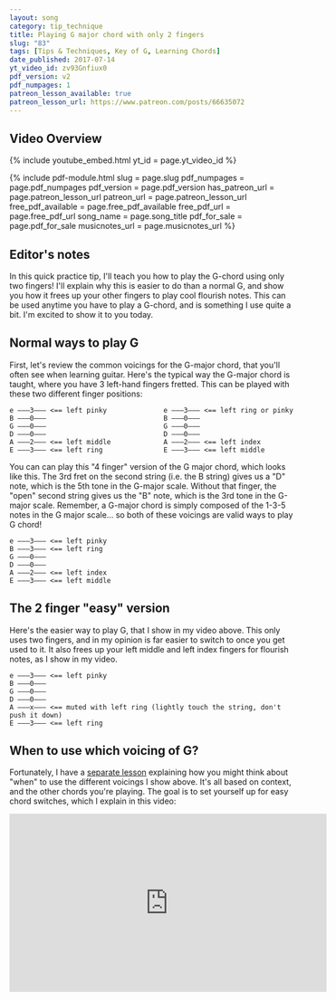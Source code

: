 ```yaml
---
layout: song
category: tip_technique
title: Playing G major chord with only 2 fingers
slug: "83"
tags: [Tips & Techniques, Key of G, Learning Chords]
date_published: 2017-07-14
yt_video_id: zv93Gnfiux0
pdf_version: v2
pdf_numpages: 1
patreon_lesson_available: true
patreon_lesson_url: https://www.patreon.com/posts/66635072
---
```


## Video Overview

{% include youtube_embed.html yt_id = page.yt_video_id %}

{% include pdf-module.html slug = page.slug pdf_numpages = page.pdf_numpages pdf_version = page.pdf_version has_patreon_url = page.patreon_lesson_url patreon_url = page.patreon_lesson_url free_pdf_available = page.free_pdf_available free_pdf_url = page.free_pdf_url song_name = page.song_title pdf_for_sale = page.pdf_for_sale musicnotes_url = page.musicnotes_url %}

## Editor's notes

In this quick practice tip, I'll teach you how to play the G-chord using only two fingers! I'll explain why this is easier to do than a normal G, and show you how it frees up your other fingers to play cool flourish notes. This can be used anytime you have to play a G-chord, and is something I use quite a bit. I'm excited to show it to you today.

## Normal ways to play G

First, let's review the common voicings for the G-major chord, that you'll often see when learning guitar. Here's the typical way the G-major chord is taught, where you have 3 left-hand fingers fretted. This can be played with these two different finger positions:

    e –––3––– <== left pinky              e –––3––– <== left ring or pinky       
    B –––0–––                             B –––0–––                      
    G –––0–––                             G –––0–––                      
    D –––0–––                             D –––0–––                      
    A –––2––– <== left middle             A –––2––– <== left index      
    E –––3––– <== left ring               E –––3––– <== left middle        

You can can play this "4 finger" version of the G major chord, which looks like this. The 3rd fret on the second string (i.e. the B string) gives us a "D" note, which is the 5th tone in the G-major scale. Without that finger, the "open" second string gives us the "B" note, which is the 3rd tone in the G-major scale. Remember, a G-major chord is simply composed of the 1-3-5 notes in the G major scale... so both of these voicings are valid ways to play G chord!

    e –––3––– <== left pinky
    B –––3––– <== left ring                
    G –––0–––                
    D –––0–––                
    A –––2––– <== left index
    E –––3––– <== left middle  

## The 2 finger "easy" version

Here's the easier way to play G, that I show in my video above. This only uses two fingers, and in my opinion is far easier to switch to once you get used to it. It also frees up your left middle and left index fingers for flourish notes, as I show in my video.

    e –––3––– <== left pinky
    B –––0–––
    G –––0–––                
    D –––0–––                
    A –––x––– <== muted with left ring (lightly touch the string, don't push it down)
    E –––3––– <== left ring

## When to use which voicing of G?

Fortunately, I have a [separate lesson](http://playsongnotes.com/lessons/334/) explaining how you might think about "when" to use the different voicings I show above. It's all based on context, and the other chords you're playing. The goal is to set yourself up for easy chord switches, which I explain in this video:

<iframe width="560" height="315" src="https://www.youtube.com/embed/rgMpY4u9_j8" frameborder="0" allow="accelerometer; autoplay; encrypted-media; gyroscope; picture-in-picture" allowfullscreen></iframe>
